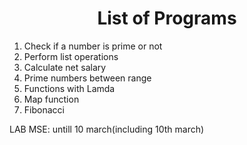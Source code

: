 <h1 align="center">List of Programs</h1>

1. Check if a number is prime or not
2. Perform list operations
3. Calculate net salary
4. Prime numbers between range
5. Functions with Lamda
6. Map function
7. Fibonacci

LAB MSE: untill 10 march(including 10th march)